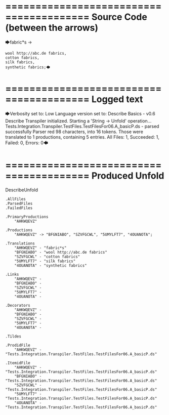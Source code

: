 ========================================
Source Code (between the arrows)
========================================

🡆fabric*s ->

	wool http://abc.de fabrics,
	cotton fabrics,
	silk fabrics,
	synthetic fabrics;🡄

========================================
Logged text
========================================

🡆Verbosity set to: Low
Language version set to: Describe Basics - v0.6
Describe Transpiler initialized.
Starting a 'String -> Unfold' operation...
Tests.Integration.Transpiler.TestFiles.TestFilesFor06.A_basicP.ds - parsed successfully
Parser red 98 characters, into 16 tokens.
Those were translated to 1 productions, containing 5 entries.
All Files: 1, Succeeded: 1, Failed: 0, Errors: 0🡄

========================================
Produced Unfold
========================================

DescribeUnfold

    .AllFiles
    .ParsedFiles
    .FailedFiles

    .PrimaryProductions
        "AHKWQEVZ" 

    .Productions
        "AHKWQEVZ" -> "BFGNIABO", "SZVFGCWL", "5UMYLFT7", "4OUANOTA";

    .Translations
        "AHKWQEVZ" - "fabric*s"
        "BFGNIABO" - "wool http://abc.de fabrics"
        "SZVFGCWL" - "cotton fabrics"
        "5UMYLFT7" - "silk fabrics"
        "4OUANOTA" - "synthetic fabrics"

    .Links
        "AHKWQEVZ" - 
        "BFGNIABO" - 
        "SZVFGCWL" - 
        "5UMYLFT7" - 
        "4OUANOTA" - 

    .Decorators
        "AHKWQEVZ" - 
        "BFGNIABO" - 
        "SZVFGCWL" - 
        "5UMYLFT7" - 
        "4OUANOTA" - 

    .Tildes

    .ProdidFile
        "AHKWQEVZ" - "Tests.Integration.Transpiler.TestFiles.TestFilesFor06.A_basicP.ds"

    .ItemidFile
        "AHKWQEVZ" - "Tests.Integration.Transpiler.TestFiles.TestFilesFor06.A_basicP.ds"
        "BFGNIABO" - "Tests.Integration.Transpiler.TestFiles.TestFilesFor06.A_basicP.ds"
        "SZVFGCWL" - "Tests.Integration.Transpiler.TestFiles.TestFilesFor06.A_basicP.ds"
        "5UMYLFT7" - "Tests.Integration.Transpiler.TestFiles.TestFilesFor06.A_basicP.ds"
        "4OUANOTA" - "Tests.Integration.Transpiler.TestFiles.TestFilesFor06.A_basicP.ds"


